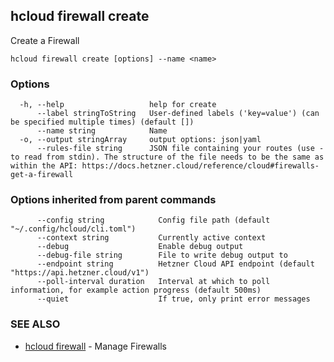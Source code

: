 ## hcloud firewall create

Create a Firewall

```
hcloud firewall create [options] --name <name>
```

### Options

```
  -h, --help                   help for create
      --label stringToString   User-defined labels ('key=value') (can be specified multiple times) (default [])
      --name string            Name
  -o, --output stringArray     output options: json|yaml
      --rules-file string      JSON file containing your routes (use - to read from stdin). The structure of the file needs to be the same as within the API: https://docs.hetzner.cloud/reference/cloud#firewalls-get-a-firewall 
```

### Options inherited from parent commands

```
      --config string            Config file path (default "~/.config/hcloud/cli.toml")
      --context string           Currently active context
      --debug                    Enable debug output
      --debug-file string        File to write debug output to
      --endpoint string          Hetzner Cloud API endpoint (default "https://api.hetzner.cloud/v1")
      --poll-interval duration   Interval at which to poll information, for example action progress (default 500ms)
      --quiet                    If true, only print error messages
```

### SEE ALSO

* [hcloud firewall](hcloud_firewall.md)	 - Manage Firewalls
